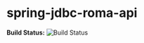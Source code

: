 spring-jdbc-roma-api
====================

**Build Status:** ![Build Status](https://travis-ci.org/serkan-ozal/spring-jdbc-roma-api.svg?branch=master)
